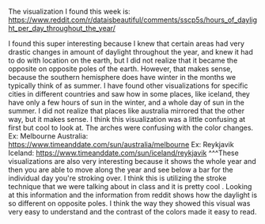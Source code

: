 The visualization I found this week is: https://www.reddit.com/r/dataisbeautiful/comments/sscp5s/hours_of_daylight_per_day_throughout_the_year/

I found this super interesting because I knew that certain areas had very drastic changes in amount of daylight throughout the year, and knew it had to do with location on the earth, but I did not realize that it became the opposite on opposite poles of the earth. However, that makes sense, because the southern hemisphere does have winter in the months we typically think of as summer. I have found other visualizations for specific cities in different countries and saw how in some places, like iceland, they have only a few hours of sun in the winter, and a whole day of sun in the summer. I did not realize that places like australia mirrored that the other way, but it makes sense. I think this visualization was a little confusing at first but cool to look at. The arches were confusing with the color changes. 
Ex: Melbourne Australia: https://www.timeanddate.com/sun/australia/melbourne
Ex: Reykjavik Iceland: https://www.timeanddate.com/sun/iceland/reykjavik
^^^These visualizations are also very interesting because it shows the whole year and then you are able to move along the year and see below a bar for the individual day you're stroking over. I think this is utilizing the stroke technique that we were talking about in class and it is pretty cool . Looking at this information and the information from reddit shows how the daylight is so different on opposite poles. I think the way they showed this visual was very easy to understand and the contrast of the colors made it easy to read. 
